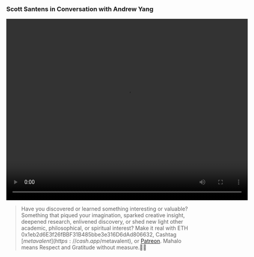 ### Scott Santens in Conversation with Andrew Yang

<p></p>
<video class="center "loading="lazy" width="640" height="480" controls autoplay>
  <source src="https://youtu.be/p0AtC3QKtJM"> 
Your browser does not support the video tag. Try [You Tube](https://youtu.be/p0AtC3QKtJM).
</video>
<p></p>

> Have you discovered or learned something interesting or valuable? Something that piqued your imagination, sparked creative insight, deepened research, enlivened discovery, or shed new light other academic, philosophical, or spiritual interest? Make it real with ETH 0x1eb2d6E3f26fBBF31B485bbe3e316D6dAd806632, Cashtag [$metavalent](https://cash.app/$metavalent), or [Patreon](https://patreon.com/metavalent). Mahalo means Respect and Gratitude without measure.🙏🏼
